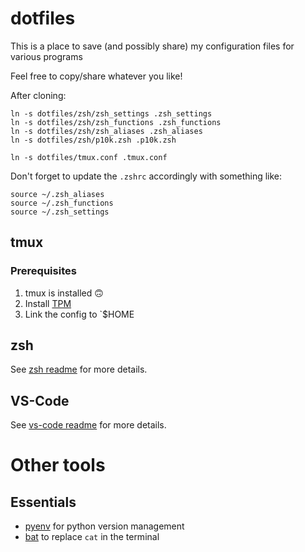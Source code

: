 # dotfiles
This is a place to save (and possibly share) my configuration files for various programs

Feel free to copy/share whatever you like!

After cloning:
```shell 
ln -s dotfiles/zsh/zsh_settings .zsh_settings
ln -s dotfiles/zsh/zsh_functions .zsh_functions
ln -s dotfiles/zsh/zsh_aliases .zsh_aliases
ln -s dotfiles/zsh/p10k.zsh .p10k.zsh

ln -s dotfiles/tmux.conf .tmux.conf
```

Don't forget to update the `.zshrc` accordingly with something like:
```shell 
source ~/.zsh_aliases
source ~/.zsh_functions
source ~/.zsh_settings
```

## tmux

### Prerequisites

1. tmux is installed 🙃
2. Install [TPM](https://github.com/tmux-plugins/tpm)
3. Link the config to `$HOME


## zsh

See [zsh readme](zsh/README.md) for more details.

## VS-Code

See [vs-code readme](vscode/README.md) for more details.

# Other tools

## Essentials

- [pyenv](https://github.com/pyenv/pyenv) for python version management
- [bat](https://github.com/sharkdp/bat) to replace `cat` in the terminal
